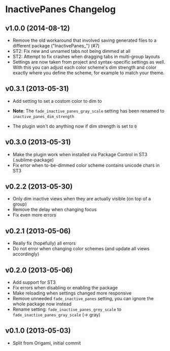 InactivePanes Changelog
=======================

v1.0.0 (2014-08-12)
-------------------

- Remove the old workaround that involved saving generated files to a different
  package ("InactivePanes_") (#7)
- ST2: Fix new and unnamed tabs not being dimmed at all
- ST2: Attempt to fix crashes when dragging tabs in multi-group layouts
- Settings are now taken from project and syntax-specific settings as well.
  With this you can adjust each color scheme's dim strength and color
  exactly where you define the scheme, for example to match your theme.


v0.3.1 (2013-05-31)
-------------------

- Add setting to set a costom color to dim to
* **Note**: The `fade_inactive_panes_gray_scale` setting has been renamed to `inactive_panes_dim_strength`
- The plugin won't do anything now if dim strength is set to `0`


v0.3.0 (2013-05-31)
-------------------

- Make the plugin work when installed via Package Control in ST3
  (.sublime-package)
- Fix error when to-be-dimmed color scheme contains unicode chars in ST3


v0.2.2 (2013-05-30)
-------------------

- Only dim inactive views when they are actually visible (on top of a group)
- Remove the delay when changing focus
- Fix even more errors


v0.2.1 (2013-05-06)
-------------------

- Really fix (hopefully) all errors
- Do not error when changing color schemes (and update all views accordingly)


v0.2.0 (2013-05-06)
-------------------

- Add support for ST3
- Fix errors when disabling or enabling the package
- Make reloading when settings changed more responsive
- Remove unneeded `fade_inactive_panes` setting, you can ignore the whole
  package now instead
- Rename setting: `fade_inactive_panes_grey_scale` to
  `fade_inactive_panes_gray_scale` (-> gray)


v0.1.0 (2013-05-03)
-------------------

- Split from Origami, initial commit
